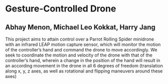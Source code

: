 # Gesture-Controlled Drone
## Abhay Menon, Michael Leo Kokkat, Harry Jang

This project aims to attain control over a Parrot Rolling Spider minidrone with an infrared LEAP motion capture sensor, which will monitor the motion of the controller’s hand and command the drone to move accordingly. We seek to coordinate the motion and velocity of the drone with that of the controller’s hand, wherein a change in the position of the hand will result in an according movement in the drone in all 6 degrees of freedom (translation along x, y, z axes, as well as rotational and flipping maneuvers around these axes)
